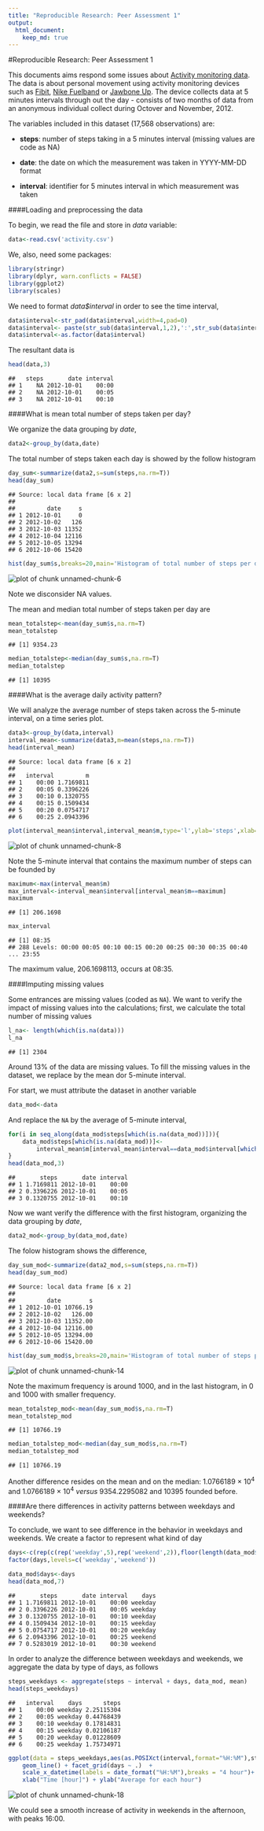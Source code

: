 ```yaml
---
title: "Reproducible Research: Peer Assessment 1"
output: 
  html_document:
    keep_md: true
---
```

#Reproducible Research: Peer Assessment 1


This documents aims respond some issues about [Activity monitoring data](https://d396qusza40orc.cloudfront.net/repdata%2Fdata%2Factivity.zip). The data is about personal movement using activity monitoring devices such as [Fibit](http://www.fitbit.com/), [Nike Fuelband](http://www.nike.com/us/en_us/c/nikeplus-fuelband)  or [Jawbone Up](https://jawbone.com/intl/up). The device collects data at 5 minutes intervals through out the day - consists of two months of data from an anonymous individual collect during Octover and November, 2012.

The variables included in this dataset (17,568 observations) are:

- **steps**: number of steps taking in a 5 minutes interval (missing values are code as NA)

- **date**: the date on which the measurement was taken in YYYY-MM-DD format

- **interval**: identifier for 5 minutes interval in which measurement was taken


####Loading and preprocessing the data

To begin, we read the file and store in *data* variable:


```r
data<-read.csv('activity.csv')
```

We, also, need some packages:


```r
library(stringr)
library(dplyr, warn.conflicts = FALSE)
library(ggplot2)
library(scales)
```

We need to format *data$interval* in order to see the time interval,

```r
data$interval<-str_pad(data$interval,width=4,pad=0)
data$interval<- paste(str_sub(data$interval,1,2),':',str_sub(data$interval,3,4),sep='')
data$interval<-as.factor(data$interval)
```

The resultant data is

```r
head(data,3)
```

```
##   steps       date interval
## 1    NA 2012-10-01    00:00
## 2    NA 2012-10-01    00:05
## 3    NA 2012-10-01    00:10
```


####What is mean total number of steps taken per day?

We organize the data grouping by *date*,

```r
data2<-group_by(data,date)
```

The total number of steps taken each day is showed by the follow histogram


```r
day_sum<-summarize(data2,s=sum(steps,na.rm=T))
head(day_sum)
```

```
## Source: local data frame [6 x 2]
## 
##         date     s
## 1 2012-10-01     0
## 2 2012-10-02   126
## 3 2012-10-03 11352
## 4 2012-10-04 12116
## 5 2012-10-05 13294
## 6 2012-10-06 15420
```

```r
hist(day_sum$s,breaks=20,main='Histogram of total number of steps per day',xlab='Steps')
```

<img src="figure/unnamed-chunk-6-1.png" title="plot of chunk unnamed-chunk-6" alt="plot of chunk unnamed-chunk-6" style="display: block; margin: auto;" />

Note we disconsider NA values.

The mean and median total number of steps taken per day are

```r
mean_totalstep<-mean(day_sum$s,na.rm=T)
mean_totalstep
```

```
## [1] 9354.23
```

```r
median_totalstep<-median(day_sum$s,na.rm=T)
median_totalstep
```

```
## [1] 10395
```

####What is the average daily activity pattern?

We will analyze the average number of steps taken across the 5-minute interval, on a time series plot.


```r
data3<-group_by(data,interval)
interval_mean<-summarize(data3,m=mean(steps,na.rm=T))
head(interval_mean)
```

```
## Source: local data frame [6 x 2]
## 
##   interval         m
## 1    00:00 1.7169811
## 2    00:05 0.3396226
## 3    00:10 0.1320755
## 4    00:15 0.1509434
## 5    00:20 0.0754717
## 6    00:25 2.0943396
```

```r
plot(interval_mean$interval,interval_mean$m,type='l',ylab='steps',xlab='Interval',main='Daily activity pattern')
```

<img src="figure/unnamed-chunk-8-1.png" title="plot of chunk unnamed-chunk-8" alt="plot of chunk unnamed-chunk-8" style="display: block; margin: auto;" />

Note the 5-minute interval that contains the maximum number of steps can be founded by

```r
maximum<-max(interval_mean$m)
max_interval<-interval_mean$interval[interval_mean$m==maximum]
maximum
```

```
## [1] 206.1698
```

```r
max_interval
```

```
## [1] 08:35
## 288 Levels: 00:00 00:05 00:10 00:15 00:20 00:25 00:30 00:35 00:40 ... 23:55
```

The maximum value, 206.1698113, occurs at 08:35.


####Imputing missing values

Some entrances are missing values (coded as `NA`). We want to verify the impact of missing values into the calculations; first, we calculate the total number of missing values


```r
l_na<- length(which(is.na(data)))
l_na
```

```
## [1] 2304
```

Around 13% of the data are missing values. To fill the missing values in the dataset, we replace by the mean dor 5-minute interval.

For start, we must attribute the dataset in another variable

```r
data_mod<-data
```
And replace the `NA` by the average of 5-minute interval,

```r
for(i in seq_along(data_mod$steps[which(is.na(data_mod))])){
    data_mod$steps[which(is.na(data_mod))]<-
        interval_mean$m[interval_mean$interval==data_mod$interval[which(is.na(data_mod))]]
}
head(data_mod,3)
```

```
##       steps       date interval
## 1 1.7169811 2012-10-01    00:00
## 2 0.3396226 2012-10-01    00:05
## 3 0.1320755 2012-10-01    00:10
```

Now we want verify the difference with the first histogram, organizing the data grouping by *date*,

```r
data2_mod<-group_by(data_mod,date)
```

The folow histogram shows the difference,

```r
day_sum_mod<-summarize(data2_mod,s=sum(steps,na.rm=T))
head(day_sum_mod)
```

```
## Source: local data frame [6 x 2]
## 
##         date        s
## 1 2012-10-01 10766.19
## 2 2012-10-02   126.00
## 3 2012-10-03 11352.00
## 4 2012-10-04 12116.00
## 5 2012-10-05 13294.00
## 6 2012-10-06 15420.00
```

```r
hist(day_sum_mod$s,breaks=20,main='Histogram of total number of steps per day',xlab='Steps')
```

<img src="figure/unnamed-chunk-14-1.png" title="plot of chunk unnamed-chunk-14" alt="plot of chunk unnamed-chunk-14" style="display: block; margin: auto;" />

Note the maximum frequency is around 1000, and in the last histogram, in 0 and 1000 with smaller frequency.


```r
mean_totalstep_mod<-mean(day_sum_mod$s,na.rm=T)
mean_totalstep_mod
```

```
## [1] 10766.19
```

```r
median_totalstep_mod<-median(day_sum_mod$s,na.rm=T)
median_totalstep_mod
```

```
## [1] 10766.19
```

Another difference resides on the mean and on the median: 1.0766189 &times; 10<sup>4</sup> and 1.0766189 &times; 10<sup>4</sup> *versus* 9354.2295082 and 10395 founded before.

####Are there differences in activity patterns between weekdays and weekends?

To conclude, we want to see difference in the behavior in weekdays and weekends. We create a factor to represent what kind of day 

```r
days<-c(rep(c(rep('weekday',5),rep('weekend',2)),floor(length(data_mod$steps)/7)),rep('weekday',5))
factor(days,levels=c('weekday','weekend'))
```


```r
data_mod$days<-days
head(data_mod,7)
```

```
##       steps       date interval    days
## 1 1.7169811 2012-10-01    00:00 weekday
## 2 0.3396226 2012-10-01    00:05 weekday
## 3 0.1320755 2012-10-01    00:10 weekday
## 4 0.1509434 2012-10-01    00:15 weekday
## 5 0.0754717 2012-10-01    00:20 weekday
## 6 2.0943396 2012-10-01    00:25 weekend
## 7 0.5283019 2012-10-01    00:30 weekend
```

In order to analyze the difference between weekdays and weekends, we aggregate the data by type of days, as follows


```r
steps_weekdays <- aggregate(steps ~ interval + days, data_mod, mean)
head(steps_weekdays)
```

```
##   interval    days      steps
## 1    00:00 weekday 2.25115304
## 2    00:05 weekday 0.44768439
## 3    00:10 weekday 0.17814831
## 4    00:15 weekday 0.02106187
## 5    00:20 weekday 0.01228609
## 6    00:25 weekday 1.75734971
```

```r
ggplot(data = steps_weekdays,aes(as.POSIXct(interval,format="%H:%M"),steps)) + 
    geom_line() + facet_grid(days ~ .)  +
    scale_x_datetime(labels = date_format("%H:%M"),breaks = "4 hour")+
    xlab("Time [hour]") + ylab("Average for each hour")
```

<img src="figure/unnamed-chunk-18-1.png" title="plot of chunk unnamed-chunk-18" alt="plot of chunk unnamed-chunk-18" style="display: block; margin: auto;" />

We could see a smooth increase of activity in weekends in the afternoon, with peaks 16:00.

